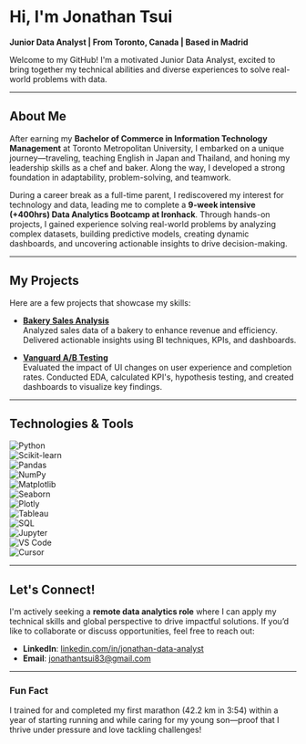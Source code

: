 # Hi, I'm Jonathan Tsui  
**Junior Data Analyst | From Toronto, Canada | Based in Madrid**  

Welcome to my GitHub! I'm a motivated Junior Data Analyst, excited to bring together my technical abilities and diverse experiences to solve real-world problems with data.  

---

## About Me  
After earning my **Bachelor of Commerce in Information Technology Management** at Toronto Metropolitan University, I embarked on a unique journey—traveling, teaching English in Japan and Thailand, and honing my leadership skills as a chef and baker. Along the way, I developed a strong foundation in adaptability, problem-solving, and teamwork.  

During a career break as a full-time parent, I rediscovered my interest for technology and data, leading me to complete a **9-week intensive (+400hrs) Data Analytics Bootcamp at Ironhack**. Through hands-on projects, I gained experience solving real-world problems by analyzing complex datasets, building predictive models, creating dynamic dashboards, and uncovering actionable insights to drive decision-making.

---

## My Projects  
Here are a few projects that showcase my skills:  

- **[Bakery Sales Analysis](https://github.com/tsuijonathan/bakery_sales_analysis)**  
  Analyzed sales data of a bakery to enhance revenue and efficiency. Delivered actionable insights using BI techniques, KPIs, and dashboards.  

- **[Vanguard A/B Testing](https://github.com/tsuijonathan/vanguard-ab-test)**  
  Evaluated the impact of UI changes on user experience and completion rates. Conducted EDA, calculated KPI's, hypothesis testing, and created dashboards to visualize key findings.  

---

## Technologies & Tools  
![Python](https://img.shields.io/badge/Python-3776AB?style=for-the-badge&logo=python&logoColor=white)  
![Scikit-learn](https://img.shields.io/badge/Scikit--learn-F7931E?style=for-the-badge&logo=scikit-learn&logoColor=white)  
![Pandas](https://img.shields.io/badge/Pandas-150458?style=for-the-badge&logo=pandas&logoColor=white)  
![NumPy](https://img.shields.io/badge/NumPy-013243?style=for-the-badge&logo=numpy&logoColor=white)  
![Matplotlib](https://img.shields.io/badge/Matplotlib-11557C?style=for-the-badge)  
![Seaborn](https://img.shields.io/badge/Seaborn-3776AB?style=for-the-badge)  
![Plotly](https://img.shields.io/badge/Plotly-3F4F75?style=for-the-badge&logo=plotly&logoColor=white)  
![Tableau](https://img.shields.io/badge/Tableau-E97627?style=for-the-badge&logo=tableau&logoColor=white)  
![SQL](https://img.shields.io/badge/SQL-025E8C?style=for-the-badge)  
![Jupyter](https://img.shields.io/badge/Jupyter-F37626?style=for-the-badge&logo=jupyter&logoColor=white)  
![VS Code](https://img.shields.io/badge/VS%20Code-007ACC?style=for-the-badge&logo=visual-studio-code&logoColor=white)  
![Cursor](https://img.shields.io/badge/Cursor-555555?style=for-the-badge)  

---

## Let's Connect!  
I'm actively seeking a **remote data analytics role** where I can apply my technical skills and global perspective to drive impactful solutions. If you’d like to collaborate or discuss opportunities, feel free to reach out:  

- **LinkedIn**: [linkedin.com/in/jonathan-data-analyst](https://www.linkedin.com/in/jonathan-data-analyst)  
- **Email**: jonathantsui83@gmail.com  

---

### Fun Fact  
I trained for and completed my first marathon (42.2 km in 3:54) within a year of starting running and while caring for my young son—proof that I thrive under pressure and love tackling challenges!  
